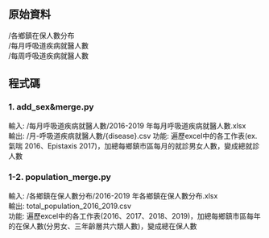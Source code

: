 ## 原始資料
/各鄉鎮在保人數分布  
/每月呼吸道疾病就醫人數  
/每周呼吸道疾病就醫人數
## 程式碼
### 1. add_sex&merge.py
輸入: /每月呼吸道疾病就醫人數/2016-2019 年每月呼吸道疾病就醫人數.xlsx  
輸出: /月-呼吸道疾病就醫人數/{disease}.csv
功能: 遍歷excel中的各工作表(ex. 氣喘 2016、Epistaxis 2017)，加總每鄉鎮市區每月的就診男女人數，變成總就診人數
### 1-2. population_merge.py
輸入: /各鄉鎮在保人數分布/2016-2019 年各鄉鎮在保人數分布.xlsx  
輸出: total_population_2016_2019.csv  
功能: 遍歷excel中的各工作表(2016、2017、2018、2019)，加總每鄉鎮市區每年的在保人數(分男女、三年齡層共六類人數)，變成總在保人數
